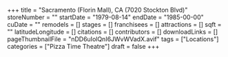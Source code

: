+++
title = "Sacramento (Florin Mall), CA (7020 Stockton Blvd)"
storeNumber = ""
startDate = "1979-08-14"
endDate = "1985-00-00"
cuDate = ""
remodels = []
stages = []
franchisees = []
attractions = []
sqft = ""
latitudeLongitude = []
citations = []
contributors = []
downloadLinks = []
pageThumbnailFile = "nDD6uIolQnI6JWvWVadX.avif"
tags = ["Locations"]
categories = ["Pizza Time Theatre"]
draft = false
+++
